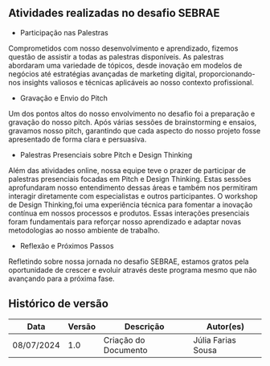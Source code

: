 ## Atividades realizadas no desafio SEBRAE

- Participação nas Palestras

Comprometidos com nosso desenvolvimento e aprendizado, fizemos questão de assistir a todas as palestras disponíveis. As palestras abordaram uma variedade de tópicos, desde inovação em modelos de negócios até estratégias avançadas de marketing digital, proporcionando-nos insights valiosos e técnicas aplicáveis ao nosso contexto profissional. 

- Gravação e Envio do Pitch

Um dos pontos altos do nosso envolvimento no desafio foi a preparação e gravação do nosso pitch. Após várias sessões de brainstorming e ensaios, gravamos nosso pitch, garantindo que cada aspecto do nosso projeto fosse apresentado de forma clara e persuasiva. 

- Palestras Presenciais sobre Pitch e Design Thinking

Além das atividades online, nossa equipe teve o prazer de participar de palestras presenciais focadas em Pitch e Design Thinking. Estas sessões aprofundaram nosso entendimento dessas áreas e também nos permitiram interagir diretamente com especialistas e outros participantes. O workshop de Design Thinking,foi uma experiência técnica  para fomentar a inovação contínua em nossos processos e produtos. Essas interações presenciais foram fundamentais para reforçar nosso aprendizado e adaptar novas metodologias ao nosso ambiente de trabalho.

- Reflexão e Próximos Passos

Refletindo sobre nossa jornada no desafio SEBRAE, estamos gratos pela oportunidade de crescer e evoluir através deste programa mesmo que não avançando para a próxima fase. 

## Histórico de versão
| Data | Versão | Descrição | Autor(es) |
| ---- | ---- | ---- | ---- |
| 08/07/2024 | 1.0 | Criação do Documento | Júlia Farias Sousa |